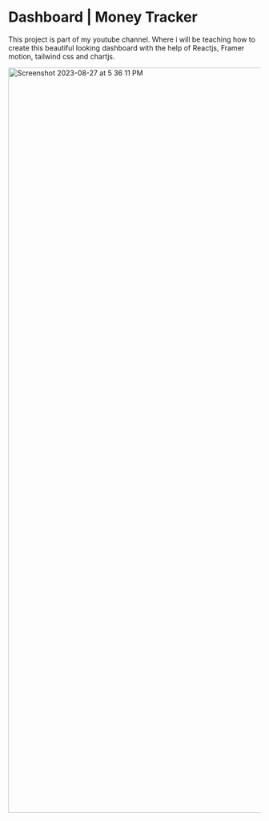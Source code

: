 # Dashboard | Money Tracker

This project is part of my youtube channel. Where i will be teaching how to create this beautiful looking dashboard with the help of Reactjs, Framer motion, tailwind css and chartjs.

<img width="1487" alt="Screenshot 2023-08-27 at 5 36 11 PM" src="https://github.com/yatharth1706/DashboardV2/assets/32243289/9141a681-b6b8-4a6c-958a-8d57e018e777">

